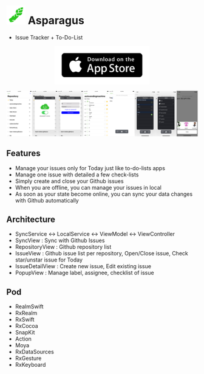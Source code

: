 # <a href="https://itunes.apple.com/us/app/asparagus/id1361881261?mt=8"><img src="/Screenshots/icon.png" width="50" height="50"/></a> Asparagus

- Issue Tracker + To-Do-List

<p align="center"><a href="https://itunes.apple.com/us/app/asparagus/id1361881261?mt=8"><img src="Screenshots/app-store-badge.png" width="250" /></a></p>


![Alt text](/Screenshots/allshots.png)


## Features
- Manage your issues only for Today just like to-do-lists apps
- Manage one issue with detailed a few check-lists
- Simply create and close your Github issues
- When you are offline, you can manage your issues in local
- As soon as your state become online, you can sync your data changes with Github automatically


## Architecture

- SyncService <-> LocalService <-> ViewModel <-> ViewController
- SyncView : Sync with Github Issues
- RepositoryView : Github repository list
- IssueView : Github issue list per repository, Open/Close issue, Check star/unstar issue for Today
- IssueDetailView : Create new issue, Edit existing issue
- PopupView : Manage label, assignee, checklist of issue


## Pod

- RealmSwift
- RxRealm
- RxSwift
- RxCocoa
- SnapKit
- Action
- Moya
- RxDataSources
- RxGesture
- RxKeyboard
